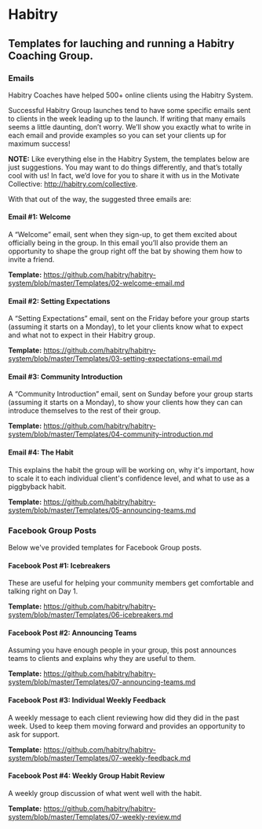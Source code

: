 # Habitry
## Templates for lauching and running a Habitry Coaching Group.
### Emails

Habitry Coaches have helped 500+ online clients using the Habitry System.

Successful Habitry Group launches tend to have some specific emails sent to clients in the week leading up to the launch. If writing that many emails seems a little daunting, don’t worry. We’ll show you exactly what to write in each email and provide examples so you can set your clients up for maximum success!

**NOTE:** Like everything else in the Habitry System, the templates below are just suggestions. You may want to do things differently, and that’s totally cool with us! In fact, we’d love for you to share it with us in the Motivate Collective: http://habitry.com/collective.

With that out of the way, the suggested three emails are:

#### Email #1: Welcome ###
A “Welcome” email, sent when they sign-up, to get them excited about officially being in the group. In this email you’ll also provide them an opportunity to shape the group right off the bat by showing them how to invite a friend. 

**Template:** https://github.com/habitry/habitry-system/blob/master/Templates/02-welcome-email.md

#### Email #2: Setting Expectations ###
A “Setting Expectations” email, sent on the Friday before your group starts (assuming it starts on a Monday), to let your clients know what to expect and what not to expect in their Habitry group. 

**Template:** https://github.com/habitry/habitry-system/blob/master/Templates/03-setting-expectations-email.md

#### Email #3: Community Introduction ###
A “Community Introduction” email, sent on Sunday before your group starts (assuming it starts on a Monday), to show your clients how they can  can introduce themselves to the rest of their group.

**Template:** https://github.com/habitry/habitry-system/blob/master/Templates/04-community-introduction.md

#### Email #4: The Habit ###
This explains the habit the group will be working on, why it's important, how to scale it to each individual client's confidence level, and what to use as a piggbyback habit.

**Template:** https://github.com/habitry/habitry-system/blob/master/Templates/05-announcing-teams.md

### Facebook Group Posts

Below we've provided templates for Facebook Group posts.

#### Facebook Post #1: Icebreakers ###
These are useful for helping your community members get comfortable and talking right on Day 1.

**Template:** https://github.com/habitry/habitry-system/blob/master/Templates/06-icebreakers.md

#### Facebook Post #2: Announcing Teams ###
Assuming you have enough people in your group, this post announces teams to clients and explains why they are useful to them.

**Template:** https://github.com/habitry/habitry-system/blob/master/Templates/07-announcing-teams.md

#### Facebook Post #3: Individual Weekly Feedback ###
A weekly message to each client reviewing how did they did in the past week. Used to keep them moving forward and provides an opportunity to ask for support.

**Template:** https://github.com/habitry/habitry-system/blob/master/Templates/07-weekly-feedback.md

#### Facebook Post #4: Weekly Group Habit Review ###
A weekly group discussion of what went well with the habit.

**Template:** https://github.com/habitry/habitry-system/blob/master/Templates/07-weekly-review.md
